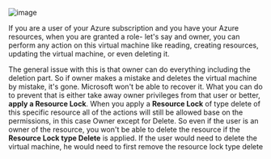 ![image](https://github.com/user-attachments/assets/c78c82c2-ea23-458a-9a07-a76496aa49b6)

If you are a user of your Azure subscription and you have your Azure resources, when you are granted a role- let's say and owner, you can perform any action on this virtual machine like reading, creating resources, updating the virtual machine, or even deleting it.

The general issue with this is that owner can do everything including the deletion part. So if owner makes a mistake and deletes the virtual machine by mistake, it's gone. Microsoft won't be able to recover it. What you can do to prevent that is either take away owner privileges from that user or better, **apply a Resource Lock**.
When you apply a **Resource Lock** of type delete of this specific resource all of the actions will still be allowed base on the permissions, in this case Owner except for Delete. So even if the user is an owner of the resource, you won't be able to delete the resource if the **Resource Lock type Delete** is applied. If the user would need to delete the virtual machine, he would need to first remove the resource lock type delete
